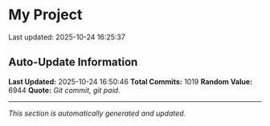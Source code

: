 # My Project


Last updated: 2025-10-24 16:25:37


































































































































































































































































































































































































































































































































































































































































































































































































































































































































































































































































































































































































































































































































































































































































## Auto-Update Information

**Last Updated:** 2025-10-24 16:50:46
**Total Commits:** 1019
**Random Value:** 6944
**Quote:** _Git commit, git paid._

---
_This section is automatically generated and updated._